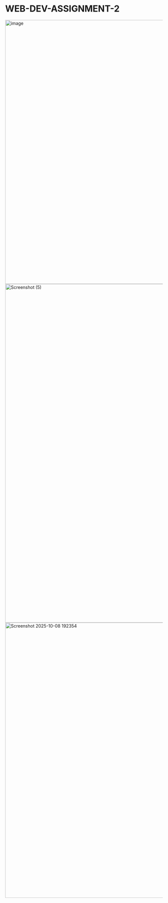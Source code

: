# WEB-DEV-ASSIGNMENT-2
<img width="1881" height="842" alt="image" src="https://github.com/user-attachments/assets/35f538ec-5ec2-419b-b658-7fae8a50d0dc" />
<img width="1920" height="1080" alt="Screenshot (5)" src="https://github.com/user-attachments/assets/0db79a63-b307-49d0-8ce1-711c8ec34ec1" />
<img width="1871" height="878" alt="Screenshot 2025-10-08 192354" src="https://github.com/user-attachments/assets/752f63f4-9dfc-4976-b142-c69029b08e7a" />
